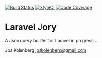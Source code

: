 [![Build Status](https://travis-ci.org/joskolenberg/laravel-jory.svg?branch=master)](https://travis-ci.org/joskolenberg/laravel-jory)
[![StyleCI](https://github.styleci.io/repos/148323995/shield?branch=master)](https://github.styleci.io/repos/148323995)
[![Code Coverage](https://codecov.io/gh/joskolenberg/laravel-jory/branch/master/graph/badge.svg)](https://codecov.io/gh/joskolenberg/laravel-jory/branch/master/graph/badge.svg)

# Laravel Jory
A Json query builder for Laravel in progress...

Jos Kolenberg <joskolenberg@gmail.com>
